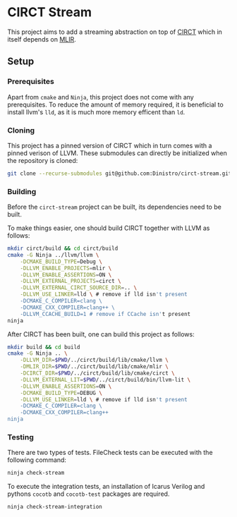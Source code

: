 # CIRCT Stream

This project aims to add a streaming abstraction on top of [CIRCT](https://circt.llvm.org/) which in itself depends on [MLIR](https://mlir.llvm.org/).

## Setup

### Prerequisites

Apart from `cmake` and `Ninja`, this project does not come with any prerequisites.
To reduce the amount of memory required, it is beneficial to install llvm's `lld`, as it is much more memory efficent than `ld`.

### Cloning

This project has a pinned version of CIRCT which in turn comes with a pinned verison of LLVM.
These submodules can directly be initialized when the repository is cloned:

```sh
git clone --recurse-submodules git@github.com:Dinistro/circt-stream.git
```

### Building

Before the `circt-stream` project can be built, its dependencies need to be built.

To make things easier, one should build CIRCT together with LLVM as follows:

```sh
mkdir circt/build && cd circt/build
cmake -G Ninja ../llvm/llvm \
    -DCMAKE_BUILD_TYPE=Debug \
    -DLLVM_ENABLE_PROJECTS=mlir \
    -DLLVM_ENABLE_ASSERTIONS=ON \
    -DLLVM_EXTERNAL_PROJECTS=circt \
    -DLLVM_EXTERNAL_CIRCT_SOURCE_DIR=.. \
    -DLLVM_USE_LINKER=lld \ # remove if lld isn't present
    -DCMAKE_C_COMPILER=clang \
    -DCMAKE_CXX_COMPILER=clang++ \
    -DLLVM_CCACHE_BUILD=1 # remove if CCache isn't present
ninja
```

After CIRCT has been built, one can build this project as follows: 

```sh
mkdir build && cd build
cmake -G Ninja .. \
    -DLLVM_DIR=$PWD/../circt/build/lib/cmake/llvm \
    -DMLIR_DIR=$PWD/../circt/build/lib/cmake/mlir \
    -DCIRCT_DIR=$PWD/../circt/build/lib/cmake/circt \
    -DLLVM_EXTERNAL_LIT=$PWD/../circt/build/bin/llvm-lit \
    -DLLVM_ENABLE_ASSERTIONS=ON \
    -DCMAKE_BUILD_TYPE=DEBUG \
    -DLLVM_USE_LINKER=lld \ # remove if lld isn't present
    -DCMAKE_C_COMPILER=clang \
    -DCMAKE_CXX_COMPILER=clang++
ninja
```

### Testing

There are two types of tests. FileCheck tests can be executed with the following command:

```sh
ninja check-stream
```

To execute the integration tests, an installation of Icarus Verilog and pythons `cocotb` and `cocotb-test` packages are required.

```sh
ninja check-stream-integration
```
